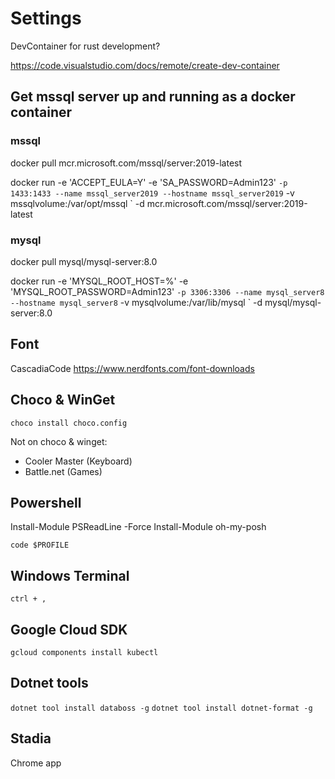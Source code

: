 # Settings

DevContainer for rust development?

<https://code.visualstudio.com/docs/remote/create-dev-container>

## Get mssql server up and running as a docker container

### mssql

docker pull mcr.microsoft.com/mssql/server:2019-latest

docker run -e 'ACCEPT_EULA=Y' -e 'SA_PASSWORD=Admin123' `
 -p 1433:1433 --name mssql_server2019 --hostname mssql_server2019 `
 -v mssqlvolume:/var/opt/mssql `
 -d mcr.microsoft.com/mssql/server:2019-latest

### mysql

docker pull mysql/mysql-server:8.0

docker run -e 'MYSQL_ROOT_HOST=%' -e 'MYSQL_ROOT_PASSWORD=Admin123' `
 -p 3306:3306 --name mysql_server8 --hostname mysql_server8 `
 -v mysqlvolume:/var/lib/mysql `
 -d mysql/mysql-server:8.0

## Font

CascadiaCode
<https://www.nerdfonts.com/font-downloads>

## Choco & WinGet

`choco install choco.config`

Not on choco & winget:

- Cooler Master (Keyboard)
- Battle.net (Games)

## Powershell

Install-Module PSReadLine -Force
Install-Module oh-my-posh

`code $PROFILE`

## Windows Terminal

`ctrl + ,`

## Google Cloud SDK

`gcloud components install kubectl`

## Dotnet tools

`dotnet tool install databoss -g`
`dotnet tool install dotnet-format -g`

## Stadia

Chrome app
